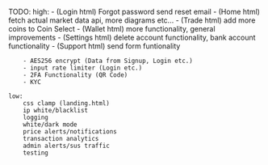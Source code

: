  TODO:
    high:
        - (Login html) Forgot password send reset email
        - (Home html) fetch actual market data api, more diagrams etc...
        - (Trade html) add more coins to Coin Select
        - (Wallet html) more functionality, general improvements
        - (Settings html) delete account functionality, bank account functionality
        - (Support html) send form funtionality

        - AES256 encrypt (Data from Signup, Login etc.)
        - input rate limiter (Login etc.)
        - 2FA Functionality (QR Code)
        - KYC 

    low:
        css clamp (landing.html)
        ip white/blacklist
        logging
        white/dark mode
        price alerts/notifications
        transaction analytics
        admin alerts/sus traffic
        testing 

